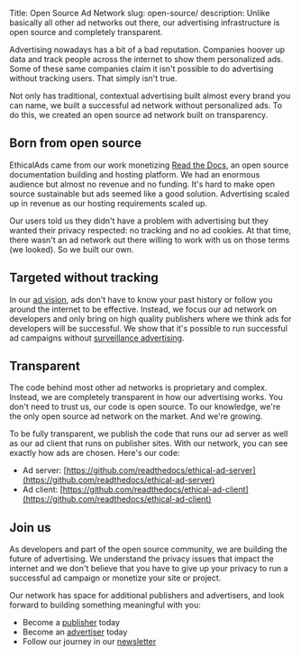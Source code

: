 Title: Open Source Ad Network
slug: open-source/
description: Unlike basically all other ad networks out there, our advertising infrastructure is open source and completely transparent.


Advertising nowadays has a bit of a bad reputation.
Companies hoover up data and track people across the internet to show them personalized ads.
Some of these same companies claim it isn't possible to do advertising without tracking users.
That simply isn't true.

Not only has traditional, contextual advertising built almost every brand you can name,
we built a successful ad network without personalized ads.
To do this, we created an open source ad network built on transparency.


## Born from open source

EthicalAds came from our work monetizing [Read the Docs](https://readthedocs.org/),
an open source documentation building and hosting platform.
We had an enormous audience but almost no revenue and no funding.
It's hard to make open source sustainable but ads seemed like a good solution.
Advertising scaled up in revenue as our hosting requirements scaled up.

Our users told us they didn't have a problem with advertising
but they wanted their privacy respected: no tracking and no ad cookies.
At that time, there wasn't an ad network out there willing to work with us on those terms (we looked).
So we built our own.


## Targeted without tracking

In our [ad vision]({filename}vision.md),
ads don't have to know your past history or follow you around the internet to be effective.
Instead, we focus our ad network on developers and only bring on high quality publishers
where we think ads for developers will be successful.
We show that it's possible to run successful ad campaigns without [surveillance advertising]({filename}learning-hub/surveillance-advertising.md).


## Transparent

The code behind most other ad networks is proprietary and complex.
Instead, we are completely transparent in how our advertising works.
You don't need to trust us, our code is open source.
To our knowledge, we're the only open source ad network on the market.
And we're growing.

To be fully transparent, we publish the code that runs our ad server
as well as our ad client that runs on publisher sites.
With our network, you can see exactly how ads are chosen.
Here's our code:

* Ad server: [https://github.com/readthedocs/ethical-ad-server](https://github.com/readthedocs/ethical-ad-server)
* Ad client: [https://github.com/readthedocs/ethical-ad-client](https://github.com/readthedocs/ethical-ad-client)


## Join us

As developers and part of the open source community, we are building the future of advertising.
We understand the privacy issues that impact the internet
and we don't believe that you have to give up your privacy
to run a successful ad campaign or monetize your site or project.

Our network has space for additional publishers and advertisers,
and look forward to building something meaningful with you:

* Become a [publisher]({filename}/pages/publishers.md) today
* Become an [advertiser]({filename}/pages/advertisers.md) today
* Follow our journey in our [newsletter](https://ethicalads.us17.list-manage.com/subscribe/post?u=ca5e74de3ea2867d373058271&id=5746f18bb8)
